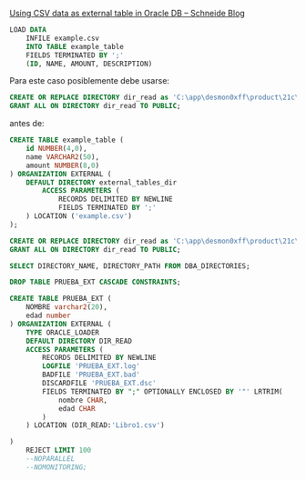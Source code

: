 [Using CSV data as external table in Oracle DB – Schneide Blog](https://schneide.blog/2020/06/16/using-csv-data-as-external-table-in-oracle-db/ "https://schneide.blog/2020/06/16/using-csv-data-as-external-table-in-oracle-db/")

```sql
LOAD DATA
	INFILE example.csv
	INTO TABLE example_table
	FIELDS TERMINATED BY ';'
	(ID, NAME, AMOUNT, DESCRIPTION)
```

Para este caso posiblemente debe usarse:
```sql
CREATE OR REPLACE DIRECTORY dir_read as 'C:\app\desmon0xff\product\21c\data';
GRANT ALL ON DIRECTORY dir_read TO PUBLIC;
```
antes de:
```sql
CREATE TABLE example_table (  
	id NUMBER(4,0),  
	name VARCHAR2(50),  
	amount NUMBER(8,0)  
) ORGANIZATION EXTERNAL (  
	DEFAULT DIRECTORY external_tables_dir  
		ACCESS PARAMETERS (  
		    RECORDS DELIMITED BY NEWLINE  
		    FIELDS TERMINATED BY ';'  
	) LOCATION ('example.csv')   
);
```

```sql
CREATE OR REPLACE DIRECTORY dir_read as 'C:\app\desmon0xff\product\21c\data';
GRANT ALL ON DIRECTORY dir_read TO PUBLIC;

SELECT DIRECTORY_NAME, DIRECTORY_PATH FROM DBA_DIRECTORIES;

DROP TABLE PRUEBA_EXT CASCADE CONSTRAINTS;

CREATE TABLE PRUEBA_EXT (
    NOMBRE varchar2(20),
    edad number
) ORGANIZATION EXTERNAL (
    TYPE ORACLE_LOADER
    DEFAULT DIRECTORY DIR_READ
	ACCESS PARAMETERS (
        RECORDS DELIMITED BY NEWLINE
        LOGFILE 'PRUEBA_EXT.log'
        BADFILE 'PRUEBA_EXT.bad'
        DISCARDFILE 'PRUEBA_EXT.dsc'
        FIELDS TERMINATED BY ";" OPTIONALLY ENCLOSED BY '"' LRTRIM(
            nombre CHAR,
            edad CHAR
        )
    ) LOCATION (DIR_READ:'Libro1.csv')

)
    REJECT LIMIT 100
    --NOPARALLEL
    --NOMONITORING;
```